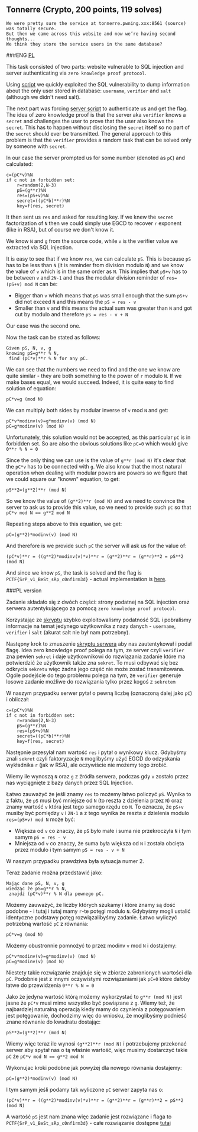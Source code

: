 ## Tonnerre (Crypto, 200 points, 119 solves)

	We were pretty sure the service at tonnerre.pwning.xxx:8561 (source) was totally secure. 
	But then we came across this website and now we’re having second thoughts... 
	We think they store the service users in the same database?

###ENG
[PL](#pl-version)

This task consisted of two parts: website vulnerable to SQL injection and server authenticating via `zero knowledge proof protocol`.

Using [script](doit.py) we quickly exploited the SQL vulnerability to dump information about the only user stored in database: `username`, `verifier` and `salt` (although we didn't need salt).

The next part was forcing [server script](public_server.py) to authenticate us and get the flag.
The idea of zero knowledge proof is that the server aka `verifier` knows a `secret` and challenges the user to prove that the user also knows the `secret`.
This has to happen without disclosing the `secret` itself so no part of the `secret` should ever be transmitted.
The general approach to this problem is that the `verifier` provides a random task that can be solved only by someone with `secret`.

In our case the server prompted us for some number (denoted as `pC`) and calculated:

```
c=(pC*v)%N
if c not in forbidden set:
	r=random(2,N-3)
	pS=(g**r)%N
	res=(pS+v)%N
	secret=((pC*b)**r)%N
	key=f(res, secret)
```

It then sent us `res` and asked for resulting key.
If we knew the `secret` factorization of `N` then we could simply use EGCD to recover `r` exponent (like in RSA), but of course we don't know it.

We know `N` and `g` from the source code, while `v` is the verifier value we extracted via SQL injection.

It is easy to see that if we know `res`, we can calculate `pS`.
This is because `pS` has to be less than `N` (it is reminder from division modulo `N`) and we know the value of `v` which is in the same order as `N`.
This implies that `pS+v` has to be between `v` and `2N-1` and thus the modular division reminder of `res=(pS+v) mod N` can be:

- Bigger than `v` which means that `pS` was small enough that the sum `pS+v` did not exceed `N` and this means the `pS = res - v`
- Smaller than `v` and this means the actual sum was greater than `N` and got cut by modulo and therefore `pS = res - v + N`

Our case was the second one.

Now the task can be stated  as follows:
```
Given pS, N, v, g
knowing pS=g**r % N,
 find (pC*v)**r % N for any pC.
```

We can see that the numbers we need to find and the one we know are quite similar - they are both something to the power of `r` modulo `N`. 
If we make bases equal, we would succeed. 
Indeed, it is quite easy to find solution of equation:

```
pC*v=g (mod N)
```

We can multiply both sides by modular inverse of `v` mod `N` and get:

```
pC*v*modinv(v)=g*modinv(v) (mod N)
pC=g*modinv(v) (mod N)
```

Unfortunately, this solution would not be accepted, as this particular `pC` is in forbidden set.
So are also the obvious solutions like `pC=0` which would give `0**r % N = 0`

Since the only thing we can use is the value of `g**r (mod N)` it's clear that the `pC*v` has to be connected with `g`.
We also know that the most natural operation when dealing with modular powers are powers so we figure that we could square our "known" equation, to get:
```
pS**2=(g**2)**r (mod N)
```

So we know the value of `(g**2)**r (mod N)` and we need to convince the server to ask us to provide this value, so we need to provide such `pC` so that `pC*v mod N == g**2 mod N`

Repeating steps above to this equation, we get:

```
pC=(g**2)*modinv(v) (mod N)
```

And therefore is we provide such `pC` the server will ask us for the value of:

```
(pC*v)**r = ((g**2)*modinv(v)*v)**r = (g**2)**r = (g**r)**2 = pS**2 (mod N)
```

And since we know `pS`, the task is solved and the flag is `PCTF{SrP_v1_BeSt_sRp_c0nf1rm3d}` - actual implementation is [here](solve.py).

###PL version

Zadanie składało się z dwóch części: strony podatnej na SQL injection oraz serwera autentykującego za pomocą `zero knowledge proof protocol`.

Korzystając ze [skryptu](doit.py) szybko exploitowalismy podatność SQL i pobralismy informacje na temat jedynego użytkownika z nazy danych - `username`, `verifier` i `salt` (akurat salt nie był nam potrzebny).

Następny krok to zmuszenie [skryptu serwera](public_server.py) aby nas zautentykował i podał flagę.
Idea zero knowledge proof polega na tym, ze server czyli `verifier` zna pewien `sekret` i daje użytkownikowi do rozwiązania zadanie które ma potwierdzić że użytkownik także zna `sekret`.
To musi odbywać się bez odkrycia `sekretu` więc żadna jego część nie może zostać transmitowana.
Ogóle podejście do tego problemu polega na tym, że `verifier` generuje losowe zadanie możliwe do rozwiązania tylko przez kogoś z `sekretem`

W naszym przypadku serwer pytał o pewną liczbę (oznaczoną dalej jako `pC`) i obliczał:

```
c=(pC*v)%N
if c not in forbidden set:
	r=random(2,N-3)
	pS=(g**r)%N
	res=(pS+v)%N
	secret=((pC*b)**r)%N
	key=f(res, secret)
```

Następnie przesyłał nam wartość `res` i pytał o wynikowy klucz.
Gdybyśmy znali `sekret` czyli faktoryzacje `N` moglibyśmy użyć EGCD do odzyskania wykładnika `r` (jak w RSA), ale oczywiście nie możemy tego zrobić.

Wiemy ile wynoszą `N` oraz `g` z źródła serwera, podczas gdy `v` zostało przez nas wyciągnięte z bazy danych przez SQL Injection.

Łatwo zauważyć że jeśli znamy `res` to możemy łatwo policzyć `pS`.
Wynika to z faktu, że `pS` musi być mniejsze od `N` (to reszta z dzielenia przez `N`) oraz znamy wartość `v` która jest tego samego rzędu co `N`.
To oznacza, że `pS+v` musiby być pomiędzy `v` i `2N-1` a z tego wynika że reszta z dzielenia modulo `res=(pS+v) mod N` może być:

- Większa od `v` co znaczy, że `pS` było małe i suma nie przekroczyła `N` i tym samym `pS = res - v`
- Mniejsza od `v` co znaczy, że suma była większa od `N` i została obcięta przez modulo i tym samym `pS = res - v + N`

W naszym przypadku prawdziwa była sytuacja numer 2.

Teraz zadanie można przedstawić jako:
```
Mając dane pS, N, v, g
wiedząc że pS=g**r % N,
 znajdź (pC*v)**r % N dla pewnego pC.
```

Możemy zauważyć, że liczby których szukamy i które znamy są dość podobne - i tutaj i tutaj mamy `r`-te potęgi modulo `N`.
Gdybyśmy mogli ustalić identyczne podstawy potęg rozwiązalibyśmy zadanie.
Łatwo wyliczyć potrzebną wartość `pC` z równania:

```
pC*v=g (mod N)
```

Możemy obustronnie pomnożyć to przez modinv `v` mod `N` i dostajemy:

```
pC*v*modinv(v)=g*modinv(v) (mod N)
pC=g*modinv(v) (mod N)
```

Niestety takie rozwiązanie znajduje się w zbiorze zabronionych wartości dla `pC`.
Podobnie jest z innymi oczywistymi rozwiązaniami jak `pC=0` które dałoby łatwe do przewidzenia `0**r % N = 0`

Jako że jedyna wartość którą możemy wykorzystać to `g**r (mod N)` jest jasne że `pC*v` musi mimo wszystko być powiązane z `g`.
Wiemy też, że najbardziej naturalną operacją kiedy mamy do czynienia z potęgowaniem jest potęgowanie, dochodzimy więc do wniosku, że moglibyśmy podnieść znane równanie do kwadratu dostając:

```
pS**2=(g**2)**r (mod N)
```

Wiemy więc teraz ile wynosi `(g**2)**r (mod N)` i potrzebujemy przekonać serwer aby spytał nas o tą właśnie wartość, więc musimy dostarczyć takie `pC` że `pC*v mod N == g**2 mod N`

Wykonujac kroki podobne jak powyżej dla nowego równania dostajemy:

```
pC=(g**2)*modinv(v) (mod N)
```

I tym samym jeśli podamy tak wyliczone `pC` serwer zapyta nas o:

```
(pC*v)**r = ((g**2)*modinv(v)*v)**r = (g**2)**r = (g**r)**2 = pS**2 (mod N)
```

A wartość `pS` jest nam znana więc zadanie jest rozwiązane i flaga to `PCTF{SrP_v1_BeSt_sRp_c0nf1rm3d}` - całe rozwiązanie dostępne [tutaj](solve.py)

